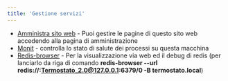 ```yaml
---
title: 'Gestione servizi'
---
```


* <a href="admin">Amministra sito web</a> - Puoi gestire le pagine di questo sito web accedendo alla pagina di amministrazione
* <a href="http://termostato.local:2812/">Monit</a> - controlla lo stato di salute dei processi su questa macchina
* <a href="http://termostato.local:4567/">Redis-browser</a> - Per la visualizzazione via web ed il debug di redis (per lanciarlo da riga di comando **redis-browser --url redis://:Termostato_2.0@127.0.0.1:6379/0 -B termostato.local**)